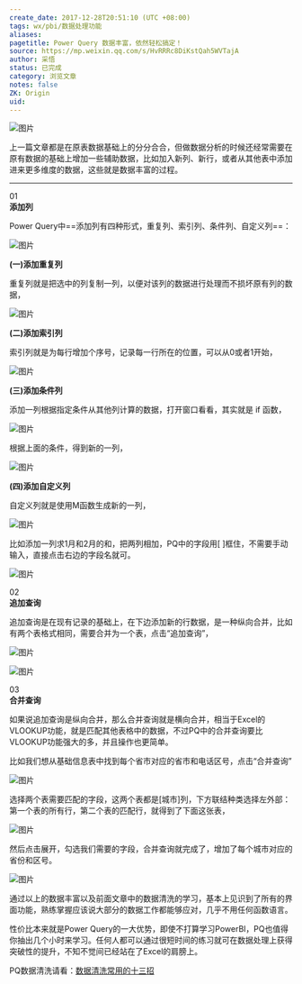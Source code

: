 ```yaml
---
create_date: 2017-12-28T20:51:10 (UTC +08:00)
tags: wx/pbi/数据处理功能 
aliases:
pagetitle: Power Query 数据丰富，依然轻松搞定！
source: https://mp.weixin.qq.com/s/HvRRRc8DiKstQah5WVTajA
author: 采悟
status: 已完成 
category: 浏览文章 
notes: false
ZK: Origin
uid:
---
```


![图片](https://mmbiz.qpic.cn/mmbiz_png/aHEbZtANQJNVpUV9OFRY4OaZdiaGjbZG2EQwGOzCiaKHcRz5biajC3fMnSLsywlfa7bCthARS7JcLia2SBBS49tZow/640?wx_fmt=png&wxfrom=5&wx_lazy=1&wx_co=1)

上一篇文章都是在原表数据基础上的分分合合，但做数据分析的时候还经常需要在原有数据的基础上增加一些辅助数据，比如加入新列、新行，或者从其他表中添加进来更多维度的数据，这些就是数据丰富的过程。

___

01  
**添加列**

Power Query中==添加列有四种形式，重复列、索引列、条件列、自定义列==：

![图片](https://mmbiz.qpic.cn/mmbiz_png/aHEbZtANQJNVpUV9OFRY4OaZdiaGjbZG2qBbgPq5DiaBKmJIib9JSxTvD48qJ6s9FY9P1FdVhJVa06gs5iasda2Y0A/640?wx_fmt=png&wxfrom=5&wx_lazy=1&wx_co=1)

**(一)添加重复列**

重复列就是把选中的列复制一列，以便对该列的数据进行处理而不损坏原有列的数据，

![图片](https://mmbiz.qpic.cn/mmbiz_png/aHEbZtANQJNVpUV9OFRY4OaZdiaGjbZG2dALIaYReqPoCfkUQ6xxcnvSib8GzjxicKib7hVic5MIwmjrKKt2N3Rw00A/640?wx_fmt=png&wxfrom=5&wx_lazy=1&wx_co=1)

**(二)添加索引列**

索引列就是为每行增加个序号，记录每一行所在的位置，可以从0或者1开始，

![图片](https://mmbiz.qpic.cn/mmbiz_png/aHEbZtANQJNVpUV9OFRY4OaZdiaGjbZG2hMSPiakSbqnxor5WDBuiaDYZ5uPvdNpstAyl2nwQ1oyRSAxbWjbEEGYg/640?wx_fmt=png&wxfrom=5&wx_lazy=1&wx_co=1)

**(三)添加条件列**

添加一列根据指定条件从其他列计算的数据，打开窗口看看，其实就是 if 函数，

![图片](https://mmbiz.qpic.cn/mmbiz_png/aHEbZtANQJNVpUV9OFRY4OaZdiaGjbZG20pxWOrLtPNgwic2CO4mBIibPzymPsDKOlJHtD2vLiaglBh1uoM7gI37eQ/640?wx_fmt=png&wxfrom=5&wx_lazy=1&wx_co=1)

根据上面的条件，得到新的一列，

![图片](https://mmbiz.qpic.cn/mmbiz_png/aHEbZtANQJNVpUV9OFRY4OaZdiaGjbZG2xcoxLZtQSS17fA4h0GYdA0l5DPsicyZMqJvCxs8c6reAqbq6WrMSpHQ/640?wx_fmt=png&wxfrom=5&wx_lazy=1&wx_co=1)

**(四)添加自定义列**

自定义列就是使用M函数生成新的一列，

![图片](https://mmbiz.qpic.cn/mmbiz_png/aHEbZtANQJNVpUV9OFRY4OaZdiaGjbZG2xuCcUlBppicSL2hKY70lX7oLSpQeB9ic3Vyt7hjwdRWqEqYvXVDYTwCQ/640?wx_fmt=png&wxfrom=5&wx_lazy=1&wx_co=1)

比如添加一列求1月和2月的和，把两列相加，PQ中的字段用\[ \]框住，不需要手动输入，直接点击右边的字段名就可。

![图片](https://mmbiz.qpic.cn/mmbiz_png/aHEbZtANQJNVpUV9OFRY4OaZdiaGjbZG2JjxazJLM1fHCvBT633xKibxAd9tBg6mNmc11rsGusT5ibo412tqXTLlw/640?wx_fmt=png&wxfrom=5&wx_lazy=1&wx_co=1)

02  
**追加查询**

追加查询是在现有记录的基础上，在下边添加新的行数据，是一种纵向合并，比如有两个表格式相同，需要合并为一个表，点击“追加查询”，

![图片](https://mmbiz.qpic.cn/mmbiz_png/aHEbZtANQJNVpUV9OFRY4OaZdiaGjbZG2PU17H1FQsxRt90G0vDgFMpR0ThgGsic5eSInId5dY1nEB4DKKcgzLiag/640?wx_fmt=png&wxfrom=5&wx_lazy=1&wx_co=1)

![图片](https://mmbiz.qpic.cn/mmbiz_png/aHEbZtANQJNVpUV9OFRY4OaZdiaGjbZG2FK0ExUZs4dyzTctwfFzBgBXps4p37PJIgTbCNRasvFeSumDzhrGNow/640?wx_fmt=png&wxfrom=5&wx_lazy=1&wx_co=1)

03  
**合并查询**

如果说追加查询是纵向合并，那么合并查询就是横向合并，相当于Excel的VLOOKUP功能，就是匹配其他表格中的数据，不过PQ中的合并查询要比VLOOKUP功能强大的多，并且操作也更简单。  

比如我们想从基础信息表中找到每个省市对应的省市和电话区号，点击“合并查询”

![图片](https://mmbiz.qpic.cn/mmbiz_png/aHEbZtANQJNVpUV9OFRY4OaZdiaGjbZG2jg6G7ZpWp88jHiccGvCf65p8cr3ocVhaWFjRMQC7FtNBJ9nYMA8Ju5w/640?wx_fmt=png&wxfrom=5&wx_lazy=1&wx_co=1)

选择两个表需要匹配的字段，这两个表都是\[城市\]列，下方联结种类选择左外部：第一个表的所有行，第二个表的匹配行，就得到了下面这张表，

![图片](https://mmbiz.qpic.cn/mmbiz_png/aHEbZtANQJNVpUV9OFRY4OaZdiaGjbZG2PEVicVBMhSoF26iblyeHZMomFXXkFanibd270XNynLhdict0eWtgrU8OMQ/640?wx_fmt=png&wxfrom=5&wx_lazy=1&wx_co=1)

然后点击展开，勾选我们需要的字段，合并查询就完成了，增加了每个城市对应的省份和区号。

![图片](https://mmbiz.qpic.cn/mmbiz_png/aHEbZtANQJNVpUV9OFRY4OaZdiaGjbZG2Hgn5scFepn4P9cEhvyIg3YfJPCXRZ8W3Pu7n5Sj7du90bS1p0LIUTQ/640?wx_fmt=png&wxfrom=5&wx_lazy=1&wx_co=1)

通过以上的数据丰富以及前面文章中的数据清洗的学习，基本上见识到了所有的界面功能，熟练掌握应该说大部分的数据工作都能够应对，几乎不用任何函数语言。

性价比本来就是Power Query的一大优势，即使不打算学习PowerBI，PQ也值得你抽出几个小时来学习。任何人都可以通过很短时间的练习就可在数据处理上获得突破性的提升，不知不觉间已经站在了Excel的肩膀上。

PQ数据清洗请看：[数据清洗常用的十三招](https://mp.weixin.qq.com/s?__biz=MzA4MzQwMjY4MA==&mid=2484067158&idx=1&sn=4ad955112df2f40a93b684ed9147f26e&chksm=8e0c7181b97bf89777ae3d9de929867745edcbbfe1f2b396761c0cec716b86ee31e439279add&scene=21#wechat_redirect)  

